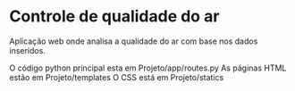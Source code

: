 # Controle de qualidade do ar
 Aplicação web onde analisa a qualidade do ar com base nos dados inseridos.


O código python principal esta em Projeto/app/routes.py
As páginas HTML estão em Projeto/templates
O CSS está em Projeto/statics
